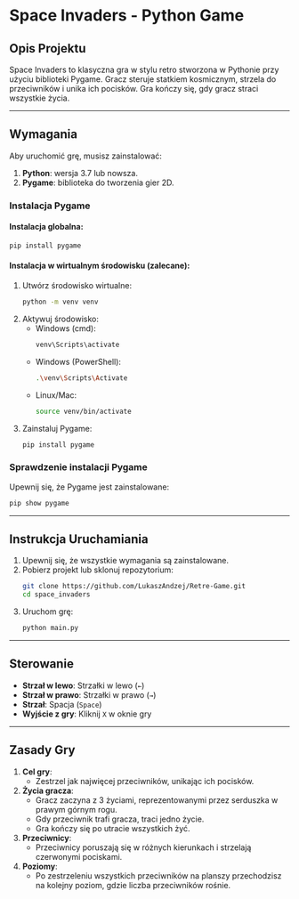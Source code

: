 # Space Invaders - Python Game

## Opis Projektu

Space Invaders to klasyczna gra w stylu retro stworzona w Pythonie przy użyciu biblioteki Pygame. Gracz steruje statkiem kosmicznym, strzela do przeciwników i unika ich pocisków. Gra kończy się, gdy gracz straci wszystkie życia.

---

## Wymagania

Aby uruchomić grę, musisz zainstalować:

1. **Python**: wersja 3.7 lub nowsza.
2. **Pygame**: biblioteka do tworzenia gier 2D.

### Instalacja Pygame

#### Instalacja globalna:
```bash
pip install pygame
```

#### Instalacja w wirtualnym środowisku (zalecane):
1. Utwórz środowisko wirtualne:
   ```bash
   python -m venv venv
   ```
2. Aktywuj środowisko:
   - Windows (cmd):
     ```bash
     venv\Scripts\activate
     ```
   - Windows (PowerShell):
     ```bash
     .\venv\Scripts\Activate
     ```
   - Linux/Mac:
     ```bash
     source venv/bin/activate
     ```
3. Zainstaluj Pygame:
   ```bash
   pip install pygame
   ```

### Sprawdzenie instalacji Pygame
Upewnij się, że Pygame jest zainstalowane:
```bash
pip show pygame
```

---

## Instrukcja Uruchamiania

1. Upewnij się, że wszystkie wymagania są zainstalowane.
2. Pobierz projekt lub sklonuj repozytorium:
   ```bash
   git clone https://github.com/LukaszAndzej/Retre-Game.git
   cd space_invaders
   ```
3. Uruchom grę:
   ```bash
   python main.py
   ```

---

## Sterowanie

- **Strzał w lewo**: Strzałki w lewo (`←`)
- **Strzał w prawo**: Strzałki w prawo (`→`)
- **Strzał**: Spacja (`Space`)
- **Wyjście z gry**: Kliknij `X` w oknie gry

---

## Zasady Gry

1. **Cel gry**:
   - Zestrzel jak najwięcej przeciwników, unikając ich pocisków.
2. **Życia gracza**:
   - Gracz zaczyna z 3 życiami, reprezentowanymi przez serduszka w prawym górnym rogu.
   - Gdy przeciwnik trafi gracza, traci jedno życie.
   - Gra kończy się po utracie wszystkich żyć.
3. **Przeciwnicy**:
   - Przeciwnicy poruszają się w różnych kierunkach i strzelają czerwonymi pociskami.
4. **Poziomy**:
   - Po zestrzeleniu wszystkich przeciwników na planszy przechodzisz na kolejny poziom, gdzie liczba przeciwników rośnie.
